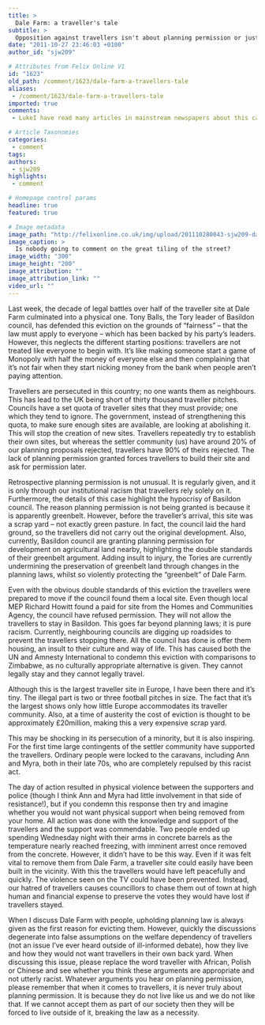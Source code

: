 ```yaml
---
title: >
  Dale Farm: a traveller's tale
subtitle: >
  Opposition against travellers isn't about planning permission or justice, it's just racism
date: "2011-10-27 23:46:03 +0100"
author_id: "sjw209"

# Attributes from Felix Online V1
id: "1623"
old_path: /comment/1623/dale-farm-a-travellers-tale
aliases:
 - /comment/1623/dale-farm-a-travellers-tale
imported: true
comments:
 - LukeI have read many articles in mainstream newspapers about this case but none was anywhere near as balanced or well written as this one Well doneDear Anonymous firstly where do I ever suggest theyre poor in my article and when do I suggest that that would make it ok for them to break the law I find these points of yours strangeIn my last paragraph I even highlight how much debate is illinformed like yours They are not poor necessarily at Dale Farm they own the land They are not asking for any money and their financial situation has nothing to do with the case of eviction and whether it is or is not fair coninued in next commentYou try and act like the law is equal for all with youre assertion that if you break the law then you break the law However because of racism against the travellers we do not give them an option but to break the law We do not provide enough sites for travellers and we do not give them permission to form their own There are not enough legal locations i

# Article Taxonomies
categories:
 - comment
tags:
authors:
 - sjw209
highlights:
 - comment

# Homepage control params
headline: true
featured: true

# Image metadata
image_path: "http://felixonline.co.uk/img/upload/201110280043-sjw209-dale-farm-pic.jpg"
image_caption: >
  Is nobody going to comment on the great tiling of the street?
image_width: "300"
image_height: "200"
image_attribution: ""
image_attribution_link: ""
video_url: ""
---
```


Last week, the decade of legal battles over half of the traveller site at Dale Farm culminated into a physical one. Tony Balls, the Tory leader of Basildon council, has defended this eviction on the grounds of “fairness” – that the law must apply to everyone – which has been backed by his party’s leaders. However, this neglects the different starting positions: travellers are not treated like everyone to begin with. It’s like making someone start a game of Monopoly with half the money of everyone else and then complaining that it’s not fair when they start nicking money from the bank when people aren’t paying attention.

Travellers are persecuted in this country; no one wants them as neighbours. This has lead to the UK being short of thirty thousand traveller pitches. Councils have a set quota of traveller sites that they must provide; one which they tend to ignore. The government, instead of strengthening this quota, to make sure enough sites are available, are looking at abolishing it. This will stop the creation of new sites. Travellers repeatedly try to establish their own sites, but whereas the settler community (us) have around 20% of our planning proposals rejected, travellers have 90% of theirs rejected. The lack of planning permission granted forces travellers to build their site and ask for permission later.

Retrospective planning permission is not unusual. It is regularly given, and it is only through our institutional racism that travellers rely solely on it. Furthermore, the details of this case highlight the hypocrisy of Basildon council. The reason planning permission is not being granted is because it is apparently greenbelt. However, before the traveller’s arrival, this site was a scrap yard – not exactly green pasture. In fact, the council laid the hard ground, so the travellers did not carry out the original development. Also, currently, Basildon council are granting planning permission for development on agricultural land nearby, highlighting the double standards of their greenbelt argument. Adding insult to injury, the Tories are currently undermining the preservation of greenbelt land through changes in the planning laws, whilst so violently protecting the “greenbelt” of Dale Farm.

Even with the obvious double standards of this eviction the travellers were prepared to move if the council found them a local site. Even though local MEP Richard Howitt found a paid for site from the Homes and Communities Agency, the council have refused permission. They will not allow the travellers to stay in Basildon. This goes far beyond planning laws; it is pure racism. Currently, neighbouring councils are digging up roadsides to prevent the travellers stopping there. All the council has done is offer them housing, an insult to their culture and way of life. This has caused both the UN and Amnesty International to condemn this eviction with comparisons to Zimbabwe, as no culturally appropriate alternative is given. They cannot legally stay and they cannot legally travel.

Although this is the largest traveller site in Europe, I have been there and it’s tiny. The illegal part is two or three football pitches in size. The fact that it’s the largest shows only how little Europe accommodates its traveller community. Also, at a time of austerity the cost of eviction is thought to be approximately £20million, making this a very expensive scrap yard.

This may be shocking in its persecution of a minority, but it is also inspiring. For the first time large contingents of the settler community have supported the travellers. Ordinary people were locked to the caravans, including Ann and Myra, both in their late 70s, who are completely repulsed by this racist act.

The day of action resulted in physical violence between the supporters and police (though I think Ann and Myra had little involvement in that side of resistance!), but if you condemn this response then try and imagine whether you would not want physical support when being removed from your home. All action was done with the knowledge and support of the travellers and the support was commendable. Two people ended up spending Wednesday night with their arms in concrete barrels as the temperature nearly reached freezing, with imminent arrest once removed from the concrete. However, it didn’t have to be this way. Even if it was felt vital to remove them from Dale Farm, a traveller site could easily have been built in the vicinity. With this the travellers would have left peacefully and quickly. The violence seen on the TV could have been prevented. Instead, our hatred of travellers causes councillors to chase them out of town at high human and financial expense to preserve the votes they would have lost if travellers stayed.

When I discuss Dale Farm with people, upholding planning law is always given as the first reason for evicting them. However, quickly the discussions degenerate into false assumptions on the welfare dependency of travellers (not an issue I’ve ever heard outside of ill-informed debate), how they live and how they would not want travellers in their own back yard. When discussing this issue, please replace the word traveller with African, Polish or Chinese and see whether you think these arguments are appropriate and not utterly racist. Whatever arguments you hear on planning permission, please remember that when it comes to travellers, it is never truly about planning permission. It is because they do not live like us and we do not like that. If we cannot accept them as part of our society then they will be forced to live outside of it, breaking the law as a necessity.
